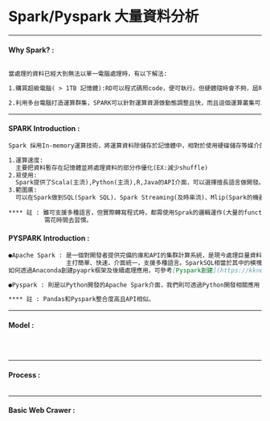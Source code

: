 # Spark/Pyspark 大量資料分析

***
#### Why Spark? :
```markdown

當處理的資料已經大到無法以單一電腦處理時，有以下解法:

1.購買超級電腦( > 1TB 記憶體):RD可以程式碼照code，便可執行。但硬體隨時會不夠，屆時需在往上購買更好的硬體。

2.利用多台電腦打造運算群集，SPARK可以針對運算資源做動態調整且快，而且這個運算叢集可以分配給全公司，成本可以大幅降低。

```
***

#### SPARK Introduction :
```markdown
Spark 採用In-memory運算技術，將運算資料除儲存於記憶體中，相對於使用硬碟儲存等媒介的運算框架(Hadoop)更具速度優勢。

1.運算速度:
  主要把資料暫存在記憶體並將處理資料的部分作優化(EX:減少shuffle)
2.易使用:
  Spark提供了Scala(主流),Python(主流),R,Java的API介面，可以選擇擅長語言做開發。
3.範圍廣:
  可以在Spark做到SQL(Spark SQL)、Spark Streaming(及時串流)、Mlip(Spark的機器學習套件)、GraohX(For 社群網路)
  
**** 註 : 雖可支援多種語言，但實際轉寫程式時，都需使用Sprak的邏輯運作(大量的functional programming的Map Reduce概念)
          需花時間去習慣。

```

#### PYSPARK Introduction :
```markdown
●Apache Spark : 是一個對開發者提供完備的庫和API的集群計算系統，是現今處理巨量資料(Larget-scale Data)及機器學習(ML)主流運算框架
                主打簡單、快速，介面統一，支援多種語言。SparkSQL相當於其中的模塊，在DataFrame API的幫助下可用來處理非結構化數據。
如何透過Anaconda創建pyaprk框架及後續處理應用，可參考[Pyspark創建](https://kknews.cc/zh-tw/code/3qk4o4a.html) 

●Pyspark : 則是以Python開發的Apache Spark介面，我們則可透過Python開發相關應用

**** 註 : Pandas和Pyspark整合度高且API相似。
```
***   
#### Model :

```markdown

   
```
***
#### Process :

```markdown

```
***
#### Basic Web Crawer : 
   
 
 


